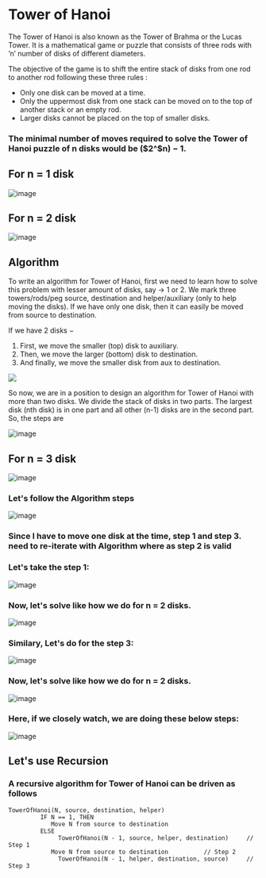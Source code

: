 # Tower of Hanoi

The Tower of Hanoi is also known as the Tower of Brahma or the Lucas Tower. It is a mathematical game or puzzle that consists of three rods with ’n’ number of disks of different diameters.

The objective of the game is to shift the entire stack of disks from one rod to another rod following these three rules :

- Only one disk can be moved at a time.
- Only the uppermost disk from one stack can be moved on to the top of another stack or an empty rod.
- Larger disks cannot be placed on the top of smaller disks.

### The minimal number of moves required to solve the Tower of Hanoi puzzle of n disks would be ($2^$n) − 1.


## For n = 1 disk

![image](https://user-images.githubusercontent.com/70228962/173197517-23cd7a96-dff0-4050-95cf-71cd58ffe7b5.png)

## For n = 2 disk

![image](https://user-images.githubusercontent.com/70228962/173197529-1207f967-90f9-4c55-8246-7e4f671fc5df.png)

## Algorithm

To write an algorithm for Tower of Hanoi, first we need to learn how to solve this problem with lesser amount of disks, say → 1 or 2. We mark three towers/rods/peg source, destination and helper/auxiliary (only to help moving the disks). If we have only one disk, then it can easily be moved from source to destination.

If we have 2 disks −

1. First, we move the smaller (top) disk to auxiliary.
2. Then, we move the larger (bottom) disk to destination.
3. And finally, we move the smaller disk from aux to destination.

![](https://www.tutorialspoint.com/data_structures_algorithms/images/tower_of_hanoi_two_disks.gif)

So now, we are in a position to design an algorithm for Tower of Hanoi with more than two disks. We divide the stack of disks in two parts. The largest disk (nth disk) is in one part and all other (n-1) disks are in the second part. So, the steps are

![image](https://user-images.githubusercontent.com/70228962/173197577-94dd5bb1-f725-43b2-9851-9c44ce6e8968.png)

## For n = 3 disk

![image](https://www.tutorialspoint.com/data_structures_algorithms/images/tower_of_hanoi.gif)


### Let's follow the Algorithm steps

![image](https://user-images.githubusercontent.com/70228962/173197614-c8a9ccf5-20b3-4eeb-8107-aabb133f67aa.png)


### Since I have to move one disk at the time, step 1 and step 3. need to re-iterate with Algorithm where as step 2 is valid


### Let's take the step 1:

![image](https://user-images.githubusercontent.com/70228962/173197686-4079c3ea-250e-4b11-a8b7-dc7f8f7d9721.png)


### Now, let's solve like how we do for n = 2 disks.

![image](https://user-images.githubusercontent.com/70228962/173197713-ed1735b6-132c-4d3c-8018-a98847e0575d.png)


### Similary, Let's do for the step 3:

![image](https://user-images.githubusercontent.com/70228962/173197747-c8126b26-85f4-452c-857f-4312d43836b8.png)


### Now, let's solve like how we do for n = 2 disks.

![image](https://user-images.githubusercontent.com/70228962/173197758-f9dd5ca6-0fb6-48a9-a793-c379328a61d9.png)


### Here, if we closely watch, we are doing these below steps:

![image](https://user-images.githubusercontent.com/70228962/173197577-94dd5bb1-f725-43b2-9851-9c44ce6e8968.png)

## Let's use Recursion


### A recursive algorithm for Tower of Hanoi can be driven as follows 

```
TowerOfHanoi(N, source, destination, helper)
         IF N == 1, THEN
      	    Move N from source to destination            
         ELSE
 	          TowerOfHanoi(N - 1, source, helper, destination)     // Step 1
      	    Move N from source to destination          // Step 2
 	          TowerOfHanoi(N - 1, helper, destination, source)     // Step 3
```


